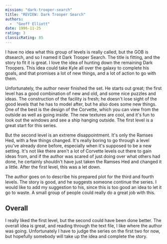 ```yaml
---
mission: "dark-trooper-search"
title: "REVIEW: Dark Trooper Search"
authors: 
  -  "Geoff Elliott"
date: 1996-11-25
rating: 3
classicRating: 85
---
```


I have no idea what this group of levels is really called, but the GOB is dtsearch, and so I named it Dark Trooper Search. The title is fitting, and the story to fit it is great. I love the idea of hunting down the remaining Dark Troopers. This idea could take Kyle all over the galaxy to complete his goals, and that promises a lot of new things, and a lot of action to go with them.

Unfortunately, the author never finished the set. He starts out great; the first level has a good combination of new and old, and some nice puzzles and ideas. The construction of the facility is fresh; he doesn't lose sight of the good levels that he has to model after, but he also does some new things. One of the best is the design of the Corvette, which you can view from the outside as well as going inside. The new textures are cool, and it's fun to look out the windows and see a ship hanging outside. The first level is a great start for this series.

But the second level is an extreme disappointment. It's only the Ramses Hed, with a few things changed. It's really boring to go through a level you've already done before, especially when it's supposed to be a new setting. It's not like there aren't a lot of Corvette levels out there to gain ideas from, and if the author was scared of just doing over what others had done, he certainly shouldn't have just taken the Ramses Hed and changed it a little. After the first level, this was a let down.

The author goes on to describe his prepared plot for the third and fourth levels. The story is good, and he suggests someone continue the series. I would like to add my suggestion to his, since this is too good an idea to let it go to waste. A small group of people could really do a great job with this.

## Overall

I really liked the first level, but the second could have been done better. The overall idea is great, and reading through the text file, I like where the author was going. Unfortunately I have to judge the series on the first two for now, but hopefully somebody will take up the idea and complete the story.

